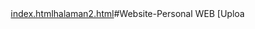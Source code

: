 [index.html](https://github.com/user-attachments/files/23126860/index.html)[halaman2.html](https://github.com/user-attachments/files/23127000/halaman2.html)#Website-Personal
WEB
[Uploa<!DOCTYPE html>
<html lang="id">
<head>
    <meta charset="UTF-8">
    <meta name="viewport" content="width=device-width, initial-scale=1.0">
    <title>Cover Page Sederhana - Selamat Datang</title>
    <style>      
        body {
            background-image: url('alatmedis.jpg');     
            background-repeat: no-repeat;
            background-size: cover; 
            background-position: center center;
            background-attachment: fixed; 
            text-align: center;  
            min-height: 100vh;            
            display: flex;                 
            align-items: center;                
            justify-content: center;                 
            height: 100vh;     
            margin: 0;
        }

        .cover-content {
            background-color: rgba(255, 255, 255, 0.95); 
            padding: 50px 60px;
            border-radius: 12px;
            box-shadow: 0 10px 25px rgba(0, 0, 0, 0.2);
            max-width: 600px;
            animation: fadeIn 1.5s ease-in-out;     
        }

        h1 {
            font-size: 3em;
            color: #1d3557; 
            margin-bottom: 0.2em;
            text-align: center;
        }
        h2{
            font-size: 2em;
            color: #1d3557; 
            margin-bottom: 0.2em;
            margin-top: 0;
            text-align: center;
        }
        p.tagline {
            font-size: 1.2em;
            color: #457b9d; 
            margin-top: 0;
            margin-bottom: 30px;
            text-align: center;
        }

        .cta-button {
            display: inline-block;
            padding: 15px 30px;
            background-color: #5d9ce4; 
            color: white;
            text-decoration: none;
            border-radius: 8px;
            font-weight: bold;
            font-size: 1.1em;
            transition: background-color 0.3s ease, transform 0.3s ease;
            
        }

        .cta-button:hover {
            background-color: #24a74b;
            transform: translateY(-3px); 
            text-align: center; 
   
        }
        
        /* Animasi */
        @keyframes fadeIn {
            from { opacity: 0; transform: translateY(20px); }
            to { opacity: 1; transform: translateY(0); }
            
        }
    </style>
</head>
<body>

    <div class="cover-content">
        <h1>Welcome To Our Website</h1>
        <h2>Klinik Rawat Inap Sidayu Medical Center</h2>
        
        <p class="tagline">Kami menyediakan layanan medis terbaik dengan sentuhan personal. Dipercayakan oleh ribuan keluarga,
             kami berkomitmen menjaga Anda tetap sehat dan prima.</p>
        
        <a href="halaman2.html" class="cta-button">
            Mulai Sekarang Juga
        </a>
    </div>

</body>
</html>ding index.html…]()
[Upl<!DOCTYPE html>
<html lang="id">
<head>
    <meta charset="UTF-8">
    <meta name="viewport" content="width=device-width, initial-scale=1.0">
    <title>Klinik Rawat Inap Sidayu Medical Center</title>
    <style>
        body {
            background-image: url('bg1.jpeg');    
            background-repeat: no-repeat;
            background-size: cover; 
            background-position: center center;
            background-attachment: fixed; 
        }  

        .header {
            background-color: #080730;
            color: white;
            padding: 20px 0;
            text-align: center;
            box-shadow: 0 4px 8px rgba(0, 0, 0, 0.1);
            display: flex; 
            flex-direction: column; 
            align-items: center; 
        }

        .header .logo {
            width: 120px; 
            height: auto;
            margin-bottom: 10px; 
        }

        .header h1 {
            margin: 0;
            font-size: 2.5em;
            letter-spacing: 1px;
            margin-bottom: 10px;
        }

        .header p {
            margin: 5px 0 0;
            font-size: 1.2em;
        }
        .nama-class-list li {
    text-align: center;
}
        .container {
            width: 90%;
            max-width: 1100px;
            margin: 30px auto;
            padding: 20px;
            background-color: white;
            border-radius: 10px;
            box-shadow: 0 0 20px rgba(0, 0, 0, 0.05);
        }
        
        .layanan-list ul { 
        list-style: none; 
        padding-left: 0;
        }
        .bacground-color{
        margin: 0;
        padding: 0;
        box-sizing:border-box;
        }
        
        .layanan-list li {
        margin-bottom: 5px;
        }
        
        li {
        display: flex;
        align-items: center;
        }
        .ikon-centang {
        margin-right: 5px;
        }
        .room-card {
            display: flex;
            justify-content: space-around;
            gap: 20px;
            flex-wrap: wrap; 
            margin: 0 auto; 
            margin-bottom: 10px;
            width: 90%; 
            max-width: 600px; 
        }
        .list-2-kolom {
            display: grid; 
            grid-template-columns: 1fr 1fr; 
            gap: 10px 20px; 
            list-style: none;
            padding: 0;
        }
        .ugd-info {
            background-color: #f10e47; 
            padding: 15px;
            margin-bottom: 25px;
            border-radius: 8px;
            text-align: center;
            font-size: 1em;
            font-weight: bold;
        }
        
        h2 {
            color: #080730;
            border-bottom: 3px solid #080730;
            padding-bottom: 10px;
            margin-top: 30px;
            font-size: 2em;
        }

        .room-grid {
            display: flex;
            justify-content: space-around;
            gap: 20px;
            flex-wrap: wrap; 
        }

        .room-card {
            background-color: #e9f2fa; 
            border: 1px solid #ced4da;
            border-radius: 10px;
            padding: 25px;
            width: 45px;
            min-width: 300px;
            box-shadow: 0 5px 15px rgba(0, 0, 0, 0.05);
            transition: transform 0.3s ease-in-out;
        }

        .room-card:hover {
            transform: translateY(-5px); 
        }

        .room-card h3 {
            color: #080730;
            font-size: 1.8em;
            margin-top: 0,5px;
        }

        .room-card .price {
    
            font-size: 1.6em;
            font-weight: bold;
            color: #28a745; 
            margin: px 0;
            padding: 5px;
            background-color: white;
            border-radius: 5px;
            display: inline-block;
            
        }

        .room-card ul {
            list-style: none;
            padding-left: 0;
            text-align: left;
        }

        .room-card ul li {
            padding: 5px 0;
            border-bottom: 1px dashed #ced4da;
        }

        .room-card ul li:last-child {
            border-bottom: none;
        }
         body {
            font-family: 'Arial', sans-serif;
            background-color: #f8f9fa; 
            padding: 30px;
        }
        
        .service-card {
            max-width: 350px; 
            margin: 0 auto; 
            background-color: white;
            border-radius: 12px;
            box-shadow: 0 6px 15px rgba(0, 0, 0, 0.1); 
            padding: 30px;
            text-align: center;
            transition: transform 0.3s ease-in-out;
            border-top: 8px solid #080730;
        }

        .service-card:hover {
            transform: translateY(-5px); 
            box-shadow: 0 10px 25px rgba(0, 0, 0, 0.15);
        }

        .icon-large {
            font-size: 3.5em; 
            color: #080730;
            margin-bottom: 10px;
            display: block;
        }

        .service-card h3 {
            font-size: 1.8em;
            color: #343a40;
            margin-top: 5px;
            margin-bottom: 15px;
        }

        .service-description {
            font-size: 1.05em;
            color: #555;
            line-height: 1.6;
            margin-bottom: 25px;
            text-align: left;
        }

        .facility-list {
            list-style: none;
            padding-left: 0;
            text-align: left;
            margin-top: 10px;
            text-align: left;
        }

        .facility-list li {
            padding: 8px 0;
            border-bottom: 1px dashed #eee;
            color: #333;
            font-size: 1em;
            display: flex;
            align-items: center;
        }

        .check-icon {
            color: #28a745; 
            margin-right: 8px;
            font-weight: bold;
        }
        
        .room-card {
            display: flex;
            justify-content: space-around;
            gap: 20px;
            flex-wrap: wrap; 
            margin: 0 auto; 
            margin-bottom: 10px;
            width: 90%; 
            max-width: 600px; 
        }
        .list-2-kolom {
            display: grid; 
            grid-template-columns: 1fr 1fr; 
            gap: 10px 20px; 
            list-style: none;
            padding: 0;
        }
        .footer {
            text-align: center;
            padding: 20px;
            margin-top: 40px;
            background-color: #080730;
            color: white;
            font-size: 0.9em;
        }
    </style>
</head>
<body>
    <div class="header">
        <img class="logo" src="LOGO SMC.png" alt="Logo Sidayu Medical Center">
        <h1>KLINIK RAWAT INAP</h1>
        <p>Sidayu Medical Center</p>
    </div>
            <header style="text-align: center; margin-bottom: 30px;">
                <h2>Tentang Kami</h2>
                <p>Klinik Sidayu Medical Center adalah fasilitas pelayanan kesehatan yang menyelenggarakan pelayanan kesehatan perorangan yang tidak hanya menyediakan pelayanan medis dasar atau spesialistik rawat jalan, tetapi juga memiliki
                   fasilitas dan izin untuk memberikan pelayanan rawat inap dalam batasan tertentu. 
                   Klinik ini merupakan suatu fasilitas pelayanan kesehatan yang sangatlah dicari serta bermanfaat bagi masyarakat yang sedang membutuhkan perawatan, 
                   klinik merupakan tempat bagi pasien yang ingin mendapatkan obat – obatan yang sesuai dengan sakit yang dialaminya, 
                   dan dapat konsultasi serta memperoleh nasihat medis. </p>
       </div>
    <div class="container">
        <div class="foto-container"> 
            <img src="smc2.png" width="500px"alt="Foto Ketiga">
        </div>
    </div>
    <hr style="border: 0; border-top: 1px solid #ccc; margin: 30px 0;">
    <div class="room-card">
    <div class="lab-options-card">
    <h2>Jenis Pelayanan Yang Tersedia:</h2>
    <ul class="list-2-kolom">
        <li>✅Layanan medis dasar/rawat jalan</li>
        <li>✅Layanan rawat inap</li>
        <li>✅Tindakan IGD</li>
        <li>✅Cek laboratorium</li>
        <li>✅Pembuatan SKD</li>
        <li>✅Pengurusan Jenazah</li>
        <li>✅Ambulance</li>
        <li>✅Pelayanan kefarmasian</li>
        <li>✅Pelayanan lain-lain</li>
    </ul>
    </div>
    </div>
             <h1 class="jarak-bawah"> 
               <hr style="border: 0; border-top: 1px solid #080730; margin: 30px 0;">
              
        <div class="ugd-info">
            PELAYANAN GAWAT DARURAT (UGD) 24 JAM 🚑
        </div>
       
        <p style="text-align: center; font-size: 0.8 em; color: #080730;">
            Kami berkomitmen untuk memberikan pelayanan rawat inap terbaik dengan fasilitas yang nyaman dan tenaga medis profesional.
        </p>

        <hr style="border: 0; border-top: 1px solid #ccc; margin: 30px 0;">

        <h2>Pilihan Kelas Rawat Inap</h2>

        <div class="room-grid">
            
            <div class="room-card">
                <h3>Kelas 1 (Eksklusif)</h3>
                <p class="price">Rp 150.000 / Hari</p>
                <ul>
                    <h4>FASILITAS :</h4>
                    <li>✅ *Kapasitas: 1 Pasien per Kamar*</li>
                    <li>✅ Kamar mandi dalam</li>
                    <li>✅ Kipas Angin</li>
                    <li>✅ Televisi</li>
                    <li>✅ Loker/Lemari pribadi</li>
                </ul>
                <p style="margin-top: 20px; color: #080730;">*Kenyamanan pribadi maksimal untuk pemulihan optimal.</p>
            </div>

            <div class="room-card">
                <h3>Kelas 2 (Semi-Privat)</h3>
                <p class="price">Rp 100.000 / Hari</p>
                <ul>
                    <h4>FASILITAS :</h4>
                    <li>✅ *Kapasitas: 2 Pasien per Kamar*</li>
                    <li>✅ Tirai pembatas antar pasien</li>
                    <li>✅ Kamar mandi dalam</li>
                    <li>✅ Kipas angin</li>
                    <li>✅ Loker/Lemari pribadi</li>
                </ul>
                <p style="margin-top: 20px; color: #080730;">*Fasilitas lengkap dengan harga yang lebih terjangkau.</p>
            </div>
        </div>
        <hr style="border: 0; border-top: 1px solid #ccc; margin: 30px 0;">
        <div class="service-container"> 
    
    <div class="service-card-lab">
        <div class="lab-header">
            <h2>🧪Laboratorium </h2>
                <div class="room-card">
                    <div class="lab-options-card">
                    <h4>Pilihan Cek Lab :</h4>
                    <ul class="list-2-kolom">
                       <li>✅ Pemeriksaan darah rutin</li>
                       <li>✅ Pemeriksaan gula darah</li>
                       <li>✅ Pemeriksaan kolesterol</li>
                       <li>✅ Pemeriksaan asam urat</li>
                       <li>✅ Pemeriksaan kehamilan</li>
                       <li>✅ Pemeriksaan widal</li>
                       <li>✅ Pemeriksaan urine Lengkap</li>
                       <li>✅ Pemeriksaan narkoba</li>
                       <li>✅ Pemeriksaan antigen</li>
                       <li>✅ Pemeriksaan penunjang lainnya.</li>
                    </ul>
                    </div>
                </div>
        </div>
    </div>
      <hr style="border: 0; border-top: 1px solid #ccc; margin: 30px 0;">
        <h2>Informasi Tambahan</h2>
        <p>Untuk informasi ketersediaan kamar dan reservasi, silakan hubungi kontak kami di bawah ini.</p>
    
            <p>
                <span style="margin-right: 8px;">📞</span>
                Contact Person : +62 823-2267-2226
            </p>

            <p>
                <span style="margin-right: 8px;">📧</span>
                Gmail : kliniksidayumedicalcenter.gmail.com
            </p>
            <a href="https://www.instagram.com/kliniksidayumedicalcenter/#">Instagram klinik sidayu medical center</a>
            <hr style="border: 0; border-top: 1px solid #ccc; margin: 30px 0;">
    <h2>Lokasi Klinik Sidayu Medical Center</h2>
    <img src="lokasi.png" alt="Foto keempat">
        <div class="kolom-motivasi">
            <h2>
        </div>

        <div class="wadah-teks">       
            
            <h1 style="font-size: 36px; color: #080730;">"Kesembuhan dan keselamatan anda adalah prioritas kami"</h1>
        </div>
        <div class="wadah-foto">
        <header style="text-align: center; margin-bottom: 30px;">   
    <img src="e.jpeg" alt="Foto Pertama" width="250px">
    <img src="i.jpeg" alt="Foto Kedua" width="250px">
    <img src="s.jpeg" alt="Foto Ketiga" width="250px">
</div>
    <div class="footer">
        &copy; 2025 Sidayu Medical Center. Semua Hak Dilindungi.
    </div>
</body>
</html>
oading halaman2.html…]()
<img width="444" height="303" alt="lokasi" src="https://github.com/user-attachments/assets/e8ed21a2-5854-4ac6-b118-1788225a7651" />
<img width="473" height="528" alt="LOGO SMC" src="https://github.com/user-attachments/assets/a60f2857-1188-4540-b04c-88b7fbbd4265" />
<img width="900" height="691" alt="smc2" src="https://github.com/user-attachments/assets/a95877d1-e467-4f54-bda1-5d4f65ca6f6b" />
![s](https://github.com/user-attachments/assets/3413c44a-1ca8-4e15-9f9f-594c9d4acf34)
![alatmedis](https://github.com/user-attachments/assets/b77863e0-33b2-4bc1-a8f2-9f8c06468e00)
![e](https://github.com/user-attachments/assets/c2569747-a9f0-4e42-9cfa-c47af8ce367c)
![bg1](https://github.com/user-attachments/assets/ce5ec6cb-7674-4372-a0d3-57ae13934ccf)
![i](https://github.com/user-attachments/assets/057f66c2-e651-41c0-ba45-0b950ed09490)





